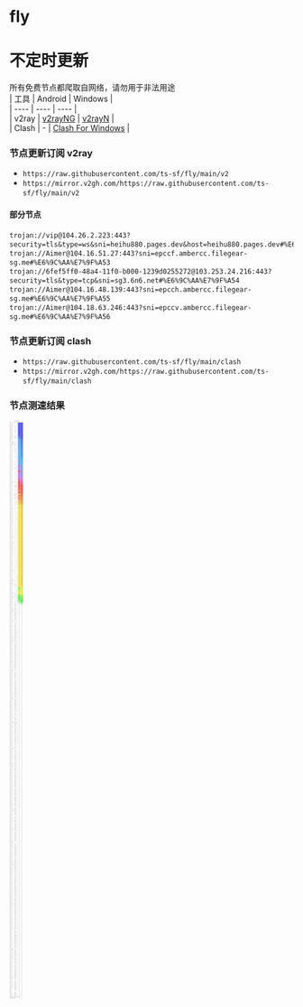 # fly
# 不定时更新
所有免费节点都爬取自网络，请勿用于非法用途  
|  工具  | Android  | Windows  |  
|  ----  | ----   | ----  |  
| v2ray  | [v2rayNG](https://github.com/2dust/v2rayNG/releases) | [v2rayN](https://github.com/2dust/v2rayN/releases) |  
| Clash  | - | [Clash For Windows](https://github.com/2dust/clashN/releases) | 
  
### 节点更新订阅  v2ray
- `https://raw.githubusercontent.com/ts-sf/fly/main/v2`  
- `https://mirror.v2gh.com/https://raw.githubusercontent.com/ts-sf/fly/main/v2`  

#### 部分节点  
``` 
trojan://vip@104.26.2.223:443?security=tls&type=ws&sni=heihu880.pages.dev&host=heihu880.pages.dev#%E6%9C%AA%E7%9F%A52
trojan://Aimer@104.16.51.27:443?sni=epccf.ambercc.filegear-sg.me#%E6%9C%AA%E7%9F%A53
trojan://6fef5ff0-48a4-11f0-b000-1239d0255272@103.253.24.216:443?security=tls&type=tcp&sni=sg3.6n6.net#%E6%9C%AA%E7%9F%A54
trojan://Aimer@104.16.48.139:443?sni=epcch.ambercc.filegear-sg.me#%E6%9C%AA%E7%9F%A55
trojan://Aimer@104.18.63.246:443?sni=epccv.ambercc.filegear-sg.me#%E6%9C%AA%E7%9F%A56
```
### 节点更新订阅  clash
- `https://raw.githubusercontent.com/ts-sf/fly/main/clash`  
- `https://mirror.v2gh.com/https://raw.githubusercontent.com/ts-sf/fly/main/clash`  

### 节点测速结果
![image](traffic.png)
